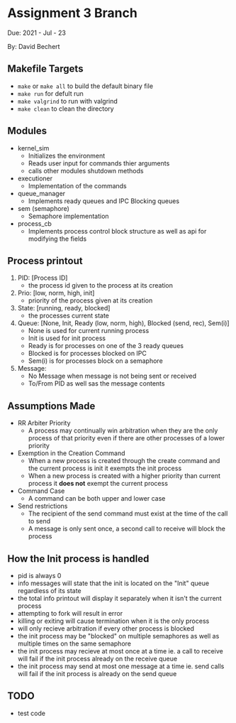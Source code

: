 # Assignment 3 Branch

Due: 2021 - Jul - 23

By: David Bechert

## Makefile Targets

- `make` or `make all` to build the default binary file
- `make run` for defult run
- `make valgrind` to run with valgrind
- `make clean` to clean the directory

## Modules

- kernel\_sim
  - Initializes the environment
  - Reads user input for commands thier arguments
  - calls other modules shutdown methods
- executioner
  - Implementation of the commands
- queue\_manager
  - Implements ready queues and IPC Blocking queues
- sem (semaphore)
  - Semaphore implementation
- process\_cb
  - Implements process control block structure as well as api for modifying the fields

## Process printout

1. PID: [Process ID]
    - the process id given to the process at its creation
2. Prio: [low, norm, high, init]
    - priority of the process given at its creation
3. State: [running, ready, blocked]
    - the processes current state
4. Queue: [None, Init, Ready (low, norm, high), Blocked (send, rec), Sem(i)]
    - None is used for current running process
    - Init is used for init process
    - Ready is for processes on one of the 3 ready queues
    - Blocked is for processes blocked on IPC
    - Sem(i) is for processes block on a semaphore
5. Message:
    - No Message when message is not being sent or received
    - To/From PID as well sas the message contents

## Assumptions Made

- RR Arbiter Priority
  - A process may continually win arbitration when they are the only process of that priority even if there are other processes of a lower priority
- Exemption in the Creation Command
  - When a new process is created through the create command and the current process is init it exempts the init process
  - When a new process is created with a higher priority than current process it **does not** exempt the current process
- Command Case
  - A command can be both upper and lower case
- Send restrictions
  - The recipient of the send command must exist at the time of the call to send
  - A message is only sent once, a second call to receive will block the process

## How the Init process is handled

- pid is always 0
- info messages will state that the init is located on the "Init" queue regardless of its state
- the total info printout will display it separately when it isn't the current process
- attempting to fork will result in error
- killing or exiting will cause termination when it is the only process
- will only recieve arbitration if every other process is blocked
- the init process may be "blocked" on multiple semaphores as well as multiple times on the same semaphore
- the init process may recieve at most once at a time ie. a call to receive will fail if the init process already on the receive queue
- the init process may send at most one message at a time ie. send calls will fail if the init process is already on the send queue

## TODO

- test code
